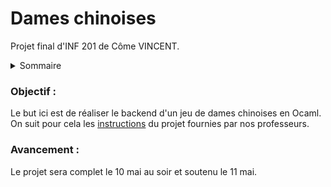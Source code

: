 # Dames chinoises
Projet final d'INF 201 de Côme VINCENT.

<details>
  <summary>Sommaire</summary>
  <ol>
    <li><a href="#objectif">Objectif</a></li>
    <li><a href="#avancement">Avancement</a></li>
  </ol>
</details>
<div id="objectif">

### Objectif :
Le but ici est de réaliser le backend d'un jeu de dames chinoises en Ocaml. On suit pour cela les [instructions](dames_chinoises_etd.pdf) du projet fournies par nos professeurs.
</div>
<div id="avancement">

### Avancement :
Le projet sera complet le 10 mai au soir et soutenu le 11 mai.
</div>
